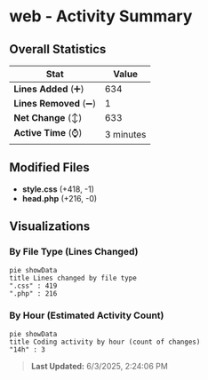 # web - Activity Summary 

## Overall Statistics

| Stat                   | Value                                                             |
| ---------------------- | ----------------------------------------------------------------- |
| **Lines Added** (➕)   | 634                                          |
| **Lines Removed** (➖) | 1                                        |
| **Net Change** (↕)    | 633                |
| **Active Time** (⌚)   | 3 minutes |


## Modified Files
- **style.css** (+418, -1)
- **head.php** (+216, -0)

## Visualizations

### By File Type (Lines Changed)

```mermaid
pie showData
title Lines changed by file type
".css" : 419
".php" : 216
```

### By Hour (Estimated Activity Count)

```mermaid
pie showData
title Coding activity by hour (count of changes)
"14h" : 3
```


> **Last Updated:** 6/3/2025, 2:24:06 PM